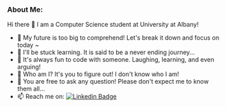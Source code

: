 ### About Me:
Hi there 👋
I am a Computer Science student at University at Albany!
- 🔭 My future is too big to comprehend! Let's break it down and focus on today ~
- 🌱 I'll be stuck learning. It is said to be a never ending journey...
- 👯 It's always fun to code with someone. Laughing, learning, and even arguing!
- 🤔 Who am I? It's you to figure out! I don't know who I am!
- 💬 You are free to ask any question! Please don't expect me to know them all...
- 📫 Reach me on: [![Linkedin Badge](https://img.shields.io/badge/-Kevin-blue?style=flat&logo=Linkedin&logoColor=white)](https://www.linkedin.com/in/kevin-chen-592191150/)

